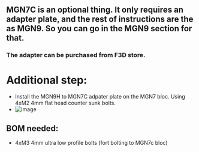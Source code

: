 ## MGN7C is an optional thing. It only requires an adapter plate, and the rest of instructions are the as MGN9. So you can go in the MGN9 section for that.
### The adapter can be purchased from F3D store. 


# Additional step:
- Install the MGN9H to MGN7C adpater plate on the MGN7 bloc. Using 4xM2 4mm flat head counter sunk bolts.
- ![image](https://user-images.githubusercontent.com/37383368/147859594-b7387360-0b91-4d4d-9d9f-58122cffe666.png)

## BOM needed:
- 4xM3 4mm ultra low profile bolts (fort bolting to MGN7c bloc)

